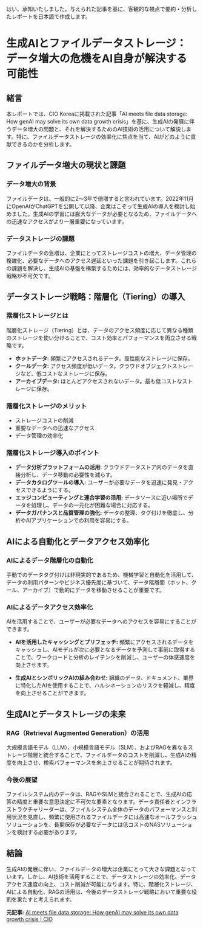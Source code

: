 はい、承知いたしました。与えられた記事を基に、客観的な視点で要約・分析したレポートを日本語で作成します。

# 生成AIとファイルデータストレージ：データ増大の危機をAI自身が解決する可能性

## 緒言

本レポートでは、CIO Koreaに掲載された記事「AI meets file data storage: How genAI may solve its own data growth crisis」を基に、生成AIの発展に伴うデータ増大の問題と、それを解決するためのAI技術の活用について解説します。特に、ファイルデータストレージの効率化に焦点を当て、AIがどのように貢献できるのかを分析します。

## ファイルデータ増大の現状と課題

### データ増大の背景

ファイルデータは、一般的に2〜3年で倍増すると言われています。2022年11月にOpenAIがChatGPTを公開して以降、企業はこぞって生成AIの導入を検討し始めました。生成AIの学習には膨大なデータが必要となるため、ファイルデータへの迅速なアクセスがより一層重要になっています。

### データストレージの課題

ファイルデータの急増は、企業にとってストレージコストの増大、データ管理の複雑化、必要なデータへのアクセス遅延といった課題を引き起こします。これらの課題を解決し、生成AIの基盤を構築するためには、効率的なデータストレージ戦略が不可欠です。

## データストレージ戦略：階層化（Tiering）の導入

### 階層化ストレージとは

階層化ストレージ（Tiering）とは、データのアクセス頻度に応じて異なる種類のストレージを使い分けることで、コスト効率とパフォーマンスを両立させる戦略です。

*   **ホットデータ:** 頻繁にアクセスされるデータ。高性能なストレージに保存。
*   **クールデータ:** アクセス頻度が低いデータ。クラウドオブジェクトストレージなど、低コストなストレージに保存。
*   **アーカイブデータ:** ほとんどアクセスされないデータ。最も低コストなストレージに保存。

### 階層化ストレージのメリット

*   ストレージコストの削減
*   重要なデータへの迅速なアクセス
*   データ管理の効率化

### 階層化ストレージ導入のポイント

*   **データ分析プラットフォームの活用:** クラウドデータストア内のデータを直接分析し、データ移動の必要性を減らす。
*   **データカタログツールの導入:** ユーザーが必要なデータを迅速に発見・アクセスできるようにする。
*   **エッジコンピューティングと連合学習の活用:** データソースに近い場所でデータを処理し、データの一元化が困難な場合に対応する。
*   **データガバナンスと品質管理の強化:** データの整理、タグ付けを徹底し、分析やAIアプリケーションでの利用を容易にする。

## AIによる自動化とデータアクセス効率化

### AIによるデータ階層化の自動化

手動でのデータタグ付けは非現実的であるため、機械学習と自動化を活用して、データの利用パターンやビジネス優先度に基づいて、データ階層間（ホット、クール、アーカイブ）で動的にデータを移動させることが重要です。

### AIによるデータアクセス効率化

AIを活用することで、ユーザーが必要なデータへのアクセスを容易にすることができます。

*   **AIを活用したキャッシングとプリフェッチ:** 頻繁にアクセスされるデータをキャッシュし、AIモデルが次に必要となるデータを予測して事前に取得することで、ワークロードと分析のレイテンシを削減し、ユーザーの体感速度を向上させます。

*   **生成AIとシンボリックAIの組み合わせ:** 組織のデータ、ドキュメント、業界に特化したAIを使用することで、ハルシネーションのリスクを軽減し、精度を向上させることができます。

## 生成AIとデータストレージの未来

### RAG（Retrieval Augmented Generation）の活用

大規模言語モデル（LLM）、小規模言語モデル（SLM）、およびRAGを異なるストレージ階層と統合することで、ファイルデータのコストを削減し、生成AIの精度を向上させ、検索パフォーマンスを向上させることが期待されます。

### 今後の展望

ファイルシステム内のデータは、RAGやSLMと統合されることで、生成AIの応答の精度と重要な意思決定に不可欠な要素となります。データ責任者とインフラストラクチャリーダーは、ファイルシステム全体のデータのパフォーマンスと利用状況を見直し、頻繁に使用されるファイルデータには高速なオールフラッシュソリューションを、長期保存が必要なデータには低コストのNASソリューションを検討する必要があります。

## 結論

生成AIの発展に伴い、ファイルデータの増大は企業にとって大きな課題となっています。しかし、AI技術を活用することで、データストレージの効率化、データアクセス速度の向上、コスト削減が可能になります。特に、階層化ストレージ、AIによる自動化、RAGの活用は、今後のデータストレージ戦略において重要な役割を果たすと考えられます。

**元記事:** [AI meets file data storage: How genAI may solve its own data growth crisis | CIO](https://www.cio.com/article/3816663/ai-meets-file-data-storage-how-genai-may-solve-its-own-data-growth-crisis.html)